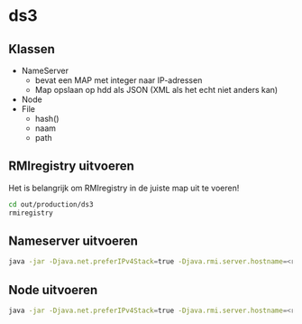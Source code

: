 # ds3

## Klassen

- NameServer
  - bevat een MAP met integer naar IP-adressen
  - Map opslaan op hdd als JSON (XML als het echt niet anders kan)
- Node
- File
  - hash()
  - naam
  - path
  
## RMIregistry uitvoeren
Het is belangrijk om RMIregistry in de juiste map uit te voeren!

```bash
cd out/production/ds3
rmiregistry
```

## Nameserver uitvoeren

```bash
java -jar -Djava.net.preferIPv4Stack=true -Djava.rmi.server.hostname=<rmi server ip> out/artifacts/nameserver_jar/nameserver.jar
```

## Node uitvoeren

```bash
java -jar -Djava.net.preferIPv4Stack=true -Djava.rmi.server.hostname=<rmi server ip> out/artifacts/node_jar/node.jar <hostname> <localhost/IP> <poortnummer>
```